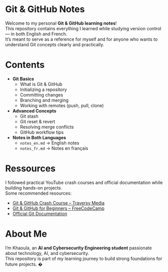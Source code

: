 # Git & GitHub Notes
Welcome to my personal **Git & GitHub learning notes**!  
This repository contains everything I learned while studying version control — in both English and French.  
It’s meant to serve as a reference for myself and for anyone who wants to understand Git concepts clearly and practically.
# Contents
- **Git Basics**
  - What is Git & GitHub
  - Initializing a repository
  - Committing changes
  - Branching and merging
  - Working with remotes (push, pull, clone)
- **Advanced Concepts**
  - Git stash
  - Git reset & revert
  - Resolving merge conflicts
  - GitHub workflow tips
- **Notes in Both Languages**
  - `notes_en.md` → English notes  
  - `notes_fr.md` → Notes en français  
# Ressources
I followed practical YouTube crash courses and official documentation while building hands-on projects.  
Some recommended resources:
- [Git & GitHub Crash Course – Traversy Media](https://www.youtube.com/watch?v=SWYqp7iY_Tc)
- [Git & GitHub for Beginners – FreeCodeCamp](https://www.youtube.com/watch?v=RGOj5yH7evk)
- [Official Git Documentation](https://git-scm.com/doc)


# About Me
I’m Khaoula, an **AI and Cybersecurity Engineering student** passionate about technology, AI, and cybersecurity.  
This repository is part of my learning journey to build strong foundations for future projects. �
